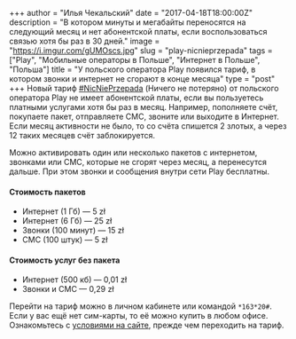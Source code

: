 +++
author = "Илья Чекальский"
date = "2017-04-18T18:00:00Z"
description = "В котором минуты и мегабайты переносятся на следующий месяц и нет абонентской платы, если воспользоваться связью хотя бы раз в 30 дней."
image = "https://i.imgur.com/gUMOscs.jpg"
slug = "play-nicnieprzepada"
tags = ["Play", "Мобильные операторы в Польше", "Интернет в Польше", "Польша"]
title = "У польского оператора Play появился тариф, в котором звонки и интернет не сгорают в конце месяца"
type = "post"
+++
Новый тариф [#NicNiePrzepada](http://nicnieprzepada.pl) (Ничего не потеряно) от польского оператора Play не имеет абонентской платы, если вы пользуетесь платными услугами хотя бы раз в месяц. Например, пополняете счёт, покупаете пакет, отправляете СМС, звоните или выходите в Интернет. Если месяц активности не было, то со счёта спишется 2 злотых, а через 12 таких месяцев счёт заблокируется.

Можно активировать один или несколько пакетов с интернетом, звонками или СМС, которые не сгорят через месяц, а перенесутся дальше. При этом звонки и сообщения внутри сети Play бесплатны.

#### Стоимость пакетов

* Интернет (1 Гб) — 5 zł
* Интернет (6 Гб) — 25 zł
* Звонки (100 минут) — 15 zł
* СМС (100 штук) — 5 zł

#### Стоимость услуг без пакета

* Интернет (500 кб) — 0,01 zł
* Звонки и СМС — 0,29 zł

Перейти на тариф можно в личном кабинете или командой `*163*20#`. Если у вас ещё нет сим-карты, то её можно купить в любом офисе. Ознакомьтесь с [условиями на сайте](http://nicnieprzepada.pl), прежде чем переходить на тариф.
